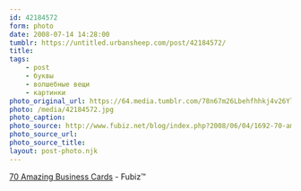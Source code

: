 ```yaml
---
id: 42184572
form: photo
date: 2008-07-14 14:28:00
tumblr: https://untitled.urbansheep.com/post/42184572/
title:
tags:
    - post
    - буквы
    - волшебные вещи
    - картинки
photo_original_url: https://64.media.tumblr.com/78n67m26Lbehfhhkj4v26YlT_500.jpg
photo: /media/42184572.jpg
photo_caption: 
photo_source: http://www.fubiz.net/blog/index.php?2008/06/04/1692-70-amazing-business-cards
photo_source_url:
photo_source_title:
layout: post-photo.njk
---
```


<p><a href="http://www.fubiz.net/blog/index.php?2008/06/04/1692-70-amazing-business-cards">70 Amazing Business Cards</a> - Fubiz™</p>
